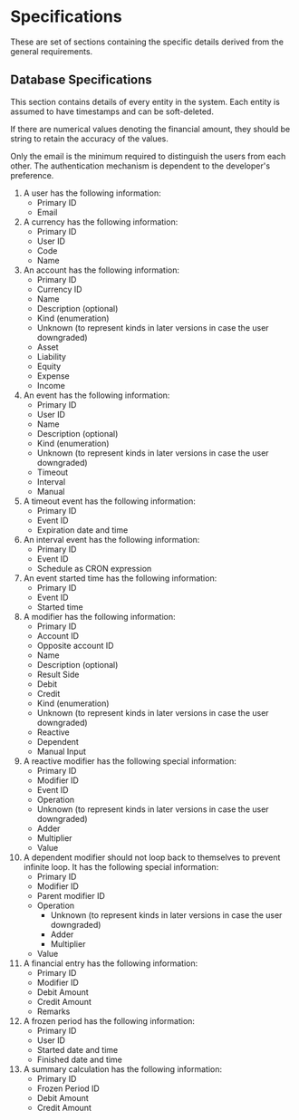 # Specifications
These are set of sections containing the specific details derived from the general requirements.

## Database Specifications
This section contains details of every entity in the system. Each entity is assumed to have
timestamps and can be soft-deleted.

If there are numerical values denoting the financial amount, they should be string to retain the
accuracy of the values.

Only the email is the minimum required to distinguish the users from each other. The authentication
mechanism is dependent to the developer's preference.

1. A user has the following information:
   - Primary ID
   - Email
2. A currency has the following information:
   - Primary ID
   - User ID
   - Code
   - Name
3. An account has the following information:
   - Primary ID
   - Currency ID
   - Name
   - Description (optional)
   - Kind (enumeration)
   - Unknown (to represent kinds in later versions in case the user downgraded)
   - Asset
   - Liability
   - Equity
   - Expense
   - Income
4. An event has the following information:
   - Primary ID
   - User ID
   - Name
   - Description (optional)
   - Kind (enumeration)
   - Unknown (to represent kinds in later versions in case the user downgraded)
   - Timeout
   - Interval
   - Manual
5. A timeout event has the following information:
   - Primary ID
   - Event ID
   - Expiration date and time
6. An interval event has the following information:
   - Primary ID
   - Event ID
   - Schedule as CRON expression
7. An event started time has the following information:
   - Primary ID
   - Event ID
   - Started time
8. A modifier has the following information:
   - Primary ID
   - Account ID
   - Opposite account ID
   - Name
   - Description (optional)
   - Result Side
   - Debit
   - Credit
   - Kind (enumeration)
   - Unknown (to represent kinds in later versions in case the user downgraded)
   - Reactive
   - Dependent
   - Manual Input
9. A reactive modifier has the following special information:
   - Primary ID
   - Modifier ID
   - Event ID
   - Operation
   - Unknown (to represent kinds in later versions in case the user downgraded)
   - Adder
   - Multiplier
   - Value
10. A dependent modifier should not loop back to themselves to prevent infinite loop. It has the
    following special information:
    - Primary ID
    - Modifier ID
    - Parent modifier ID
    - Operation
      - Unknown (to represent kinds in later versions in case the user downgraded)
      - Adder
      - Multiplier
    - Value
11. A financial entry has the following information:
    - Primary ID
    - Modifier ID
    - Debit Amount
    - Credit Amount
    - Remarks
12. A frozen period has the following information:
    - Primary ID
    - User ID
    - Started date and time
    - Finished date and time
13. A summary calculation has the following information:
    - Primary ID
    - Frozen Period ID
    - Debit Amount
    - Credit Amount
